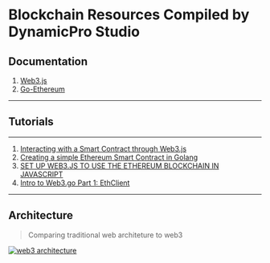 # Blockchain Resources Compiled by DynamicPro Studio
## Documentation
1. [Web3.js](https://web3js.readthedocs.io/en/v1.5.2/index.html)
2. [Go-Ethereum](https://geth.ethereum.org/)
---

## Tutorials

---

1. [Interacting with a Smart Contract through Web3.js](https://medium.com/@yangnana11/interacting-with-a-smart-contract-through-web3-js-tutorial-56a7ff2ff153)
2. [Creating a simple Ethereum Smart Contract in Golang](https://towardsdev.com/creating-a-simple-ethereum-smart-contract-in-golang-138b9439f64e)
3. [SET UP WEB3.JS TO USE THE ETHEREUM BLOCKCHAIN IN JAVASCRIPT](https://ethereum.org/fr/developers/tutorials/set-up-web3js-to-use-ethereum-in-javascript/)
4. [Intro to Web3.go Part 1: EthClient](https://medium.com/coinmonks/web3-go-part-1-31c68c68e20e)

---

## Architecture
> Comparing traditional web architeture to web3
> 
[![web3 architecture](https://etekisalp.com/content/images/2019/06/Web-3-Architecture.png)](https://etekisalp.com/part-3-how/)

